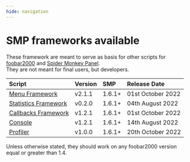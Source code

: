 ```yaml
---
hide: navigation
---
```


# SMP frameworks available

These framework are meant to serve as basis for other scripts for [foobar2000](https://www.foobar2000.org/) 
and [Spider Monkey Panel](https://theqwertiest.github.io/foo_spider_monkey_panel/).  
They are not meant for final users, but developers.  

|Script|Version|SMP|Release Date|
|:---|:---|:---|:---|
|[Menu Framework](scripts/menu-framework-smp)|v2.1.1|1.6.1+|01st October 2022|
|[Statistics Framework](scripts/statistics-framework-smp)|v0.2.0|1.6.1+|04th August 2022|
|[Callbacks Framework](scripts/callbacks-framework-smp)|v1.2.1|1.6.1+|01st October 2022|
|[Console](scripts/console-smp)|v1.2.1|1.6.1+|14th August 2022|
|[Profiler](scripts/profiler-smp)|v1.0.0|1.6.1+|20th October 2022|

Unless otherwise stated, they should work on any foobar2000 version equal or greater than 1.4.